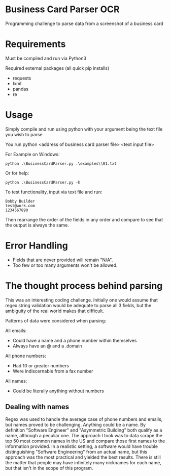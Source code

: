 # Business Card Parser OCR
Programming challenge to parse data from a screenshot of a business card

# Requirements
Must be compiled and run via Python3

Required external packages (all quick pip installs)
* requests
* lxml
* pandas
* re

# Usage
Simply compile and run using python with your argument being the text file you wish to parse

You run python <address of business card parser file\> <text input file\>

For Example on Windows: 
    
    python .\BusinessCardParser.py .\examples\\01.txt 

Or for help:

    python .\BusinessCardParser.py -h

To test functionality, input via text file and run:

    Bobby Builder
    test@work.com
    1234567890

Then rearrange the order of the fields in any order and compare to see that the output is always the same.
# Error Handling
* Fields that are never provided will remain "N/A". 
* Too few or too many arguments won't be allowed.

# The thought process behind parsing
This was an interesting coding challenge. Initially one would assume that regex string validation would be adequate to parse all 3 fields, but the ambiguity of the real world makes that difficult. 

Patterns of data were considered when parsing:

All emails:
* Could have a name and a phone number within themselves
* Always have an @ and a .domain

All phone numbers:
* Had 10 or greater numbers
* Were indiscernable from a fax number

All names:
* Could be literally anything without numbers

## Dealing with names
Regex was used to handle the average case of phone numbers and emails, but names proved to be challenging. Anything could be a name. By definition "Software Engineer" and "Asymmetric Building" both qualify as a name, although a peculiar one. The approach I took was to data scrape the top 50 most common names in the US and compare those first names to the information provided. In a realistic setting, a software would have trouble distinguishing "Software Engineering" from an actual name, but this approach was the most practical and yielded the best results. There is still the matter that people may have infinitely many nicknames for each name, but that isn't in the scope of this program.
